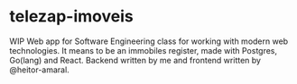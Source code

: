 # telezap-imoveis

WIP Web app for Software Engineering class for working with modern web technologies. It means to be an immobiles register, made with Postgres, Go(lang) and React. Backend written by me and frontend written by @heitor-amaral.
